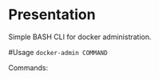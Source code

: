 # Presentation
Simple BASH CLI for docker administration.

#Usage
<code>docker-admin COMMAND </code>

Commands:

